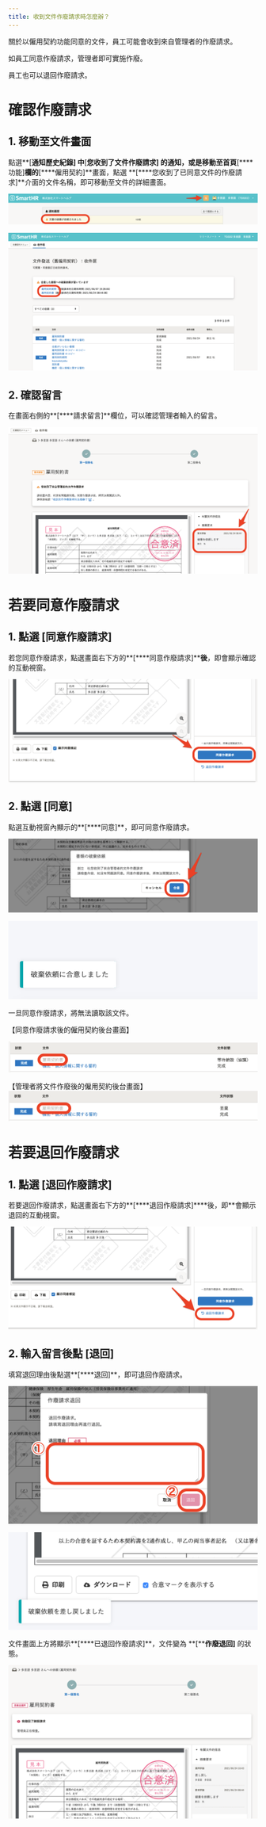 ```yaml
---
title: 收到文件作廢請求時怎麼辦？
---
```

關於以僱用契約功能同意的文件，員工可能會收到來自管理者的作廢請求。

如員工同意作廢請求，管理者即可實施作廢。

員工也可以退回作廢請求。

# 確認作廢請求

## 1\. 移動至文件畫面

點選**\[****通知歷史紀錄\]** 中**\[****您收到了文件作廢請求\]** 的通知，或是移動至首頁**\[****功能\]**欄的**\[****僱用契約\]**畫面，點選 **\[****您收到了已同意文件的作廢請求\]**介面的文件名稱，即可移動至文件的詳細畫面。

![](./mceclip6.png)

![](./01_mceclip7.png)

## 2\. 確認留言

在畫面右側的**\[****請求留言\]**欄位，可以確認管理者輸入的留言。

![](./01_mceclip8.png)

# 若要同意作廢請求

## 1\. 點選 \[同意作廢請求\]

若您同意作廢請求，點選畫面右下方的**\[****同意作廢請求\]****後**，即會顯示確認的互動視窗。

![](./01_mceclip9.png)

## 2\. 點選 \[同意\]

點選互動視窗內顯示的**\[****同意\]**，即可同意作廢請求。

![](./mceclip19.png)

![](./__________2020_04_23_13_00.png)

一旦同意作廢請求，將無法讀取該文件。

【同意作廢請求後的僱用契約後台畫面】

![](./mceclip48.png)

【管理者將文件作廢後的僱用契約後台畫面】
![](./mceclip57.png)

# 若要退回作廢請求

## 1\. 點選 \[退回作廢請求\]

若要退回作廢請求，點選畫面右下方的**\[****退回作廢請求\]****後，即**會顯示退回的互動視窗。

![](./mceclip20.png)

## 2\. 輸入留言後點 \[退回\]

填寫退回理由後點選**\[****退回\]**，即可退回作廢請求。

![](./mceclip21.png)

![](./__________2020_04_22_18_01.png)

文件畫面上方將顯示**\[****已退回作廢請求\]**，文件變為 **\[****作廢退回\]** 的狀態。

![](./mceclip35.png)
